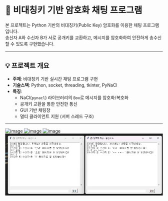 # 🔐 비대칭키 기반 암호화 채팅 프로그램

본 프로젝트는 Python 기반의 비대칭키(Public Key) 암호화를 이용한 채팅 프로그램입니다.  
송신자 A와 수신자 B가 서로 공개키를 교환하고, 메시지를 암호화하여 안전하게 송수신할 수 있도록 구현했습니다.

---

## 💡 프로젝트 개요

- **주제**: 비대칭키 기반 실시간 채팅 프로그램 구현
- **기술스택**: Python, socket, threading, tkinter, PyNaCl
- **특징**:
  - NaCl(`pynacl`) 라이브러리의 `Box`로 메시지를 암호화/복호화
  - 공개키 교환을 통한 안전한 통신
  - GUI 기반 채팅창
  - 멀티 클라이언트 지원 (서버 스레드 구조)

---


![image](https://github.com/user-attachments/assets/24d60cd1-c913-4fd4-938d-5e843cb9e50e)
![image](https://github.com/user-attachments/assets/6a731c88-03b3-40ea-a20e-c53f274ec6f7)
![image](https://github.com/user-attachments/assets/cd9cd9ff-8765-47cf-a73b-951e60663742)
![alt text](image.png)